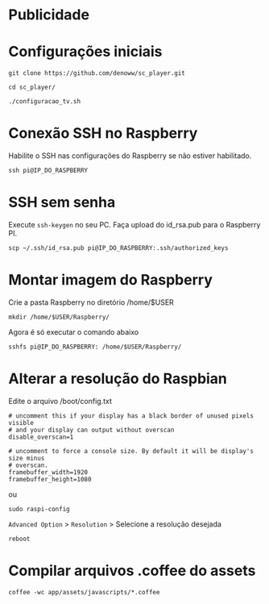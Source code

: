 # Publicidade

# Configurações iniciais

`git clone https://github.com/denoww/sc_player.git`

`cd sc_player/`

`./configuracao_tv.sh`

# Conexão SSH no Raspberry

Habilite o SSH nas configurações do Raspberry se não estiver habilitado.

`ssh pi@IP_DO_RASPBERRY`

# SSH sem senha

Execute `ssh-keygen` no seu PC.
Faça upload do id_rsa.pub para o Raspberry PI.

`scp ~/.ssh/id_rsa.pub pi@IP_DO_RASPBERRY:.ssh/authorized_keys`

# Montar imagem do Raspberry

Crie a pasta Raspberry no diretório /home/$USER

`mkdir /home/$USER/Raspberry/`

Agora é só executar o comando abaixo

`sshfs pi@IP_DO_RASPBERRY: /home/$USER/Raspberry/`

# Alterar a resolução do Raspbian

Edite o arquivo /boot/config.txt

```
# uncomment this if your display has a black border of unused pixels visible
# and your display can output without overscan
disable_overscan=1
```

```
# uncomment to force a console size. By default it will be display's size minus
# overscan.
framebuffer_width=1920
framebuffer_height=1080
```

ou

`sudo raspi-config`

`Advanced Option` > `Resolution` > Selecione a resolução desejada

`reboot`

# Compilar arquivos .coffee do assets

`coffee -wc app/assets/javascripts/*.coffee`
